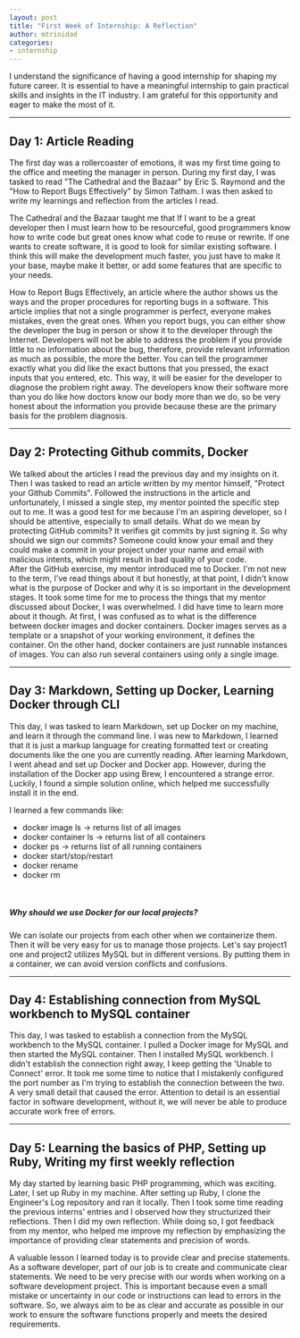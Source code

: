 ```yaml
---
layout: post
title: "First Week of Internship: A Reflection"
author: mtrinidad
categories: 
- internship
---
```

I understand the significance of having a good internship for shaping my future career. It is essential to have a meaningful internship to gain practical skills and insights in the IT industry. I am grateful for this opportunity and eager to make the most of it.

---
## Day 1: Article Reading

The first day was a rollercoaster of emotions, it was my first time going to the office and meeting the manager in person. During my first day, I was tasked to read "The Cathedral and the Bazaar" by Eric S. Raymond and the "How to Report Bugs Effectively" by Simon Tatham. I was then asked to write my learnings and reflection from the articles I read.

The Cathedral and the Bazaar taught me that If I want to be a great developer then I must learn how to be resourceful, good programmers know how to write code but great ones know what code to reuse or rewrite. If one wants to create software, it is good to look for similar existing software. I think this will make the development much faster, you just have to make it your base, maybe make it better, or add some features that are specific to your needs. 

How to Report Bugs Effectively, an article where the author shows us the ways and the 
proper procedures for reporting bugs in a software. This article implies that not a single programmer is perfect, everyone makes mistakes, even the great ones. When you report bugs, you can either show the developer the bug in person or show it to the developer through the Internet. Developers will not be able to address the problem if you provide little to no information about the bug, therefore, provide relevant information as much as possible, the more the better. You can tell the programmer exactly what you did like the exact buttons that you pressed, the exact inputs that you entered, etc. This way, it will be easier for the developer to diagnose the problem right away. The developers know their software more than you do like how doctors know our body more than we do, so be very honest about the information you provide because these are the primary basis for the problem diagnosis. 


---

## Day 2: Protecting Github commits, Docker

We talked about the articles I read the previous day and my insights on it. Then I was tasked to read an article written by my mentor himself, "Protect your Github Commits". Followed the instructions in the article and unfortunately, I missed a single step, my mentor pointed the specific step out to me. It was a good test for me because I'm an aspiring developer, so I should be attentive, especially to small details.
What do we mean by protecting GitHub commits? It verifies git commits by just signing it. So why should we sign our commits? Someone could know your email and they could make a commit in your project under your name and email with malicious intents, which might result in bad quality of your code. 
<br>
After the GitHub exercise, my mentor introduced me to Docker. I'm not new to the term, I've read things about it but honestly, at that point, I didn't know what is the purpose of Docker and why it is so important in the development stages. It took some time for me to process the things that my mentor discussed about Docker, I was overwhelmed. I did have time to learn more about it though. At first, I was confused as to what is the difference between docker images and docker containers. Docker images serves as a template or a snapshot of your working environment, it defines the container. On the other hand, docker containers are just runnable instances of images. You can also run several containers using only a single image. 

---
## Day 3: Markdown, Setting up Docker, Learning Docker through CLI

This day, I was tasked to learn Markdown, set up Docker on my machine, and learn it through the command line. I was new to Markdown, I learned that it is just a markup language for creating formatted text or creating documents like the one you are currently reading. After learning Markdown, I went ahead and set up Docker and Docker app. However, during the installation of the Docker app using Brew, I encountered a strange error. Luckily, I found a simple solution online, which helped me successfully install it in the end. 

I learned a few commands like:
- docker image ls -> returns list of all images
- docker container ls -> returns list of all containers
- docker ps -> returns list of all running containers
- docker start/stop/restart 
- docker rename
- docker rm
<br>

##### Why should we use Docker for our local projects? 
We can isolate our projects from each other when we containerize them. Then it will be very easy for us to manage those projects. Let's say project1 one and project2 utilizes MySQL but in different versions. By putting them in a container, we can avoid version conflicts and confusions.


---
## Day 4: Establishing connection from MySQL workbench to MySQL container

This day, I was tasked to establish a connection from the MySQL workbench to the MySQL container. I pulled a Docker image for MySQL and then started the MySQL container. Then I installed MySQL workbench. I didn't establish the connection right away, I keep getting the 'Unable to Connect' error. It took me some time to notice that I mistakenly configured the port number as I'm trying to establish the connection between the two. A very small detail that caused the error. Attention to detail is an essential factor in software development, without it, we will never be able to produce accurate work free of errors.  

---
## Day 5: Learning the basics of PHP, Setting up Ruby, Writing my first weekly reflection

My day started by learning basic PHP programming, which was exciting. Later, I set up Ruby in my machine. After setting up Ruby, I clone the Engineer's Log repository and ran it locally. Then I took some time reading the previous interns' entries and I observed how they structurized their reflections. Then I did my own reflection. While doing so, I got feedback from my mentor, who helped me improve my reflection by emphasizing the importance of providing clear statements and precision of words. 

A valuable lesson I learned today is to provide clear and precise statements. As a software developer, part of our job is to create and communicate clear statements. We need to be very precise with our words when working on a software development project. This is important because even a small mistake or uncertainty in our code or instructions can lead to errors in the software. So, we always aim to be as clear and accurate as possible in our work to ensure the software functions properly and meets the desired requirements.